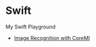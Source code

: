 # Swift
My Swift Playground

* [Image Recognition with CoreMl](https://github.com/DonghaoQiao/Swift/tree/master/CoreMLImageRecognition)
